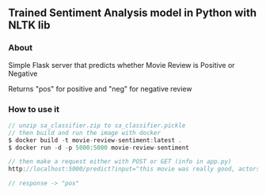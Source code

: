 ## Trained Sentiment Analysis model in Python with NLTK lib
### About
Simple Flask server that predicts whether Movie Review is Positive or Negative

Returns "pos" for positive and "neg" for negative review

### How to use it
```js
// unzip sa_classifier.zip to sa_classifier.pickle
// then build and run the image with docker
$ docker build -t movie-review-sentiment:latest .
$ docker run -d -p 5000:5000 movie-review-sentiment

// then make a request either with POST or GET (info in app.py)
http://localhost:5000/predict?input="this movie was really good, actors were so-so, but movie overall was fine"

// response -> "pos"
```